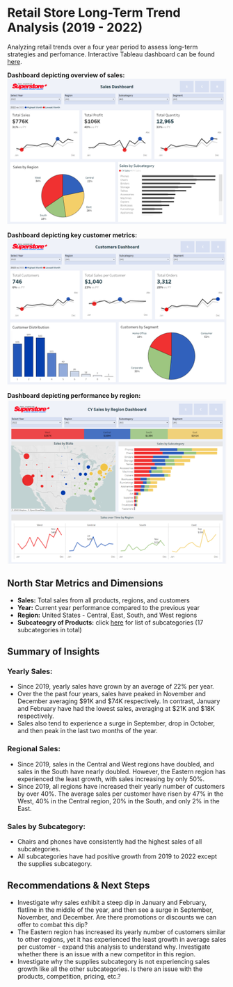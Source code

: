 # Retail Store Long-Term Trend Analysis (2019 - 2022)
Analyzing retail trends over a four year period to assess long-term strategies and perfomance. Interactive Tableau dashboard can be found [here](https://public.tableau.com/shared/3DRWRJSXT?:display_count=n&:origin=viz_share_link).

**Dashboard depicting overview of sales:**
![Sales Dashboard](https://github.com/TammyCarrick/Retail-Data-Analysis/blob/main/images/Sales%20Dashboard%20v3.png?raw=true
)

**Dashboard depicting key customer metrics:**
![Customer Dashboard](https://github.com/TammyCarrick/Retail-Data-Analysis/blob/main/images/Customer%20Dashboard.png?raw=true)

**Dashboard depicting performance by region:**
![Regional Dashboard](https://github.com/TammyCarrick/Retail-Data-Analysis/blob/main/images/Regional%20Dashboard.png?raw=true)

## North Star Metrics and Dimensions

- **Sales:** Total sales from all products, regions, and customers
- **Year:** Current year performance compared to the previous year
- **Region:** United States - Central, East, South, and West regions
- **Subcateogry of Products:** click [here](https://github.com/TammyCarrick/Retail-Data-Analysis/blob/main/list%20of%20subcategories.csv) for list of subcategories (17 subcategories in total)

## Summary of Insights

### Yearly Sales:
- Since 2019, yearly sales have grown by an average of 22% per year.
- Over the the past four years, sales have peaked in November and December averaging $91K and $74K respectively. In contrast, January and February have had the lowest sales, averaging at $21K and $18K respectively.
- Sales also tend to experience a surge in September, drop in October, and then peak in the last two months of the year.

### Regional Sales: 
- Since 2019, sales in the Central and West regions have doubled, and sales in the South have nearly doubled. However, the Eastern region has experienced the least growth, with sales increasing by only 50%.
- Since 2019, all regions have increased their yearly number of customers by over 40%. The average sales per customer have risen by 47% in the West, 40% in the Central region, 20% in the South, and only 2% in the East.

### Sales by Subcategory:
- Chairs and phones have consistently had the highest sales of all subcategories.
- All subcategories have had positive growth from 2019 to 2022 except the supplies subcategory.

## Recommendations & Next Steps
- Investigate why sales exhibit a steep dip in January and February, flatline in the middle of the year, and then see a surge in September, November, and December. Are there promotions or discounts we can offer to combat this dip?
- The Eastern region has increased its yearly number of customers similar to other regions, yet it has experienced the least growth in average sales per customer - expand this analysis to understand why. Investigate whether there is an issue with a new competitor in this region.
- Investigate why the supplies subcategory is not experiencing sales growth like all the other subcategories. Is there an issue with the products, competition, pricing, etc.?
